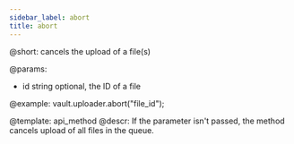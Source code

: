 ```yaml
---
sidebar_label: abort
title: abort
---          
```


@short: cancels the upload of a file(s)

@params:

* id	 string 		optional, the ID of a file

@example:
vault.uploader.abort("file_id");

@template: api_method
@descr:
If the parameter isn't passed, the method cancels upload of all files in the queue.


